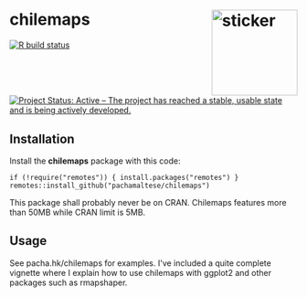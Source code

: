 # chilemaps <img src="https://pachamaltese.github.io/chilemaps/hexicon.svg" width=150 align="right" alt="sticker"/>

<!-- badges: start -->
[![R build status](https://github.com/pachamaltese/chilemaps/workflows/R-CMD-check/badge.svg)](https://github.com/pachamaltese/chilemaps/actions?workflow=R-CMD-check)
[![Project Status: Active – The project has reached a stable, usable state and is being actively developed.](https://www.repostatus.org/badges/latest/active.svg)](https://www.repostatus.org/#active)
<!-- badges: end -->

## Installation

Install the **chilemaps** package with this code:

```
if (!require("remotes")) { install.packages("remotes") }
remotes::install_github("pachamaltese/chilemaps")
```

This package shall probably never be on CRAN. Chilemaps features more than 50MB while CRAN limit is 5MB.

## Usage

See pacha.hk/chilemaps for examples. I've included a quite complete vignette where I explain how to use chilemaps with ggplot2 and other packages such as rmapshaper.
